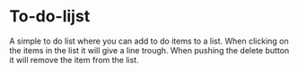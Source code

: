 # To-do-lijst
A simple to do list where you can add to do items to a list. When clicking on the items in the list it will give a line trough. When pushing the delete button it will remove the item from the list. 
